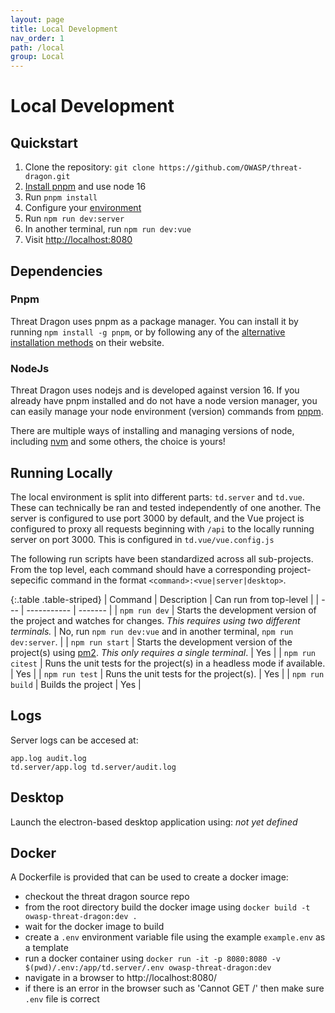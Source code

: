 ```yaml
---
layout: page
title: Local Development
nav_order: 1
path: /local
group: Local
---
```


# Local Development

## Quickstart
1. Clone the repository: `git clone https://github.com/OWASP/threat-dragon.git`
1. [Install pnpm](https://pnpm.io/installation) and use node 16
1. Run `pnpm install`
1. Configure your [environment](./env)
1. Run `npm run dev:server`
1. In another terminal, run `npm run dev:vue`
1. Visit [http://localhost:8080](http://localhost:8080/)

## Dependencies

### Pnpm
Threat Dragon uses pnpm as a package manager.  You can install it by running `npm install -g pnpm`,
or by following any of the [alternative installation methods](https://pnpm.io/installation) on their website.

### NodeJs
Threat Dragon uses nodejs and is developed against version 16.  If you already have pnpm installed and do not have a node version manager,
you can easily manage your node environment (version) commands from [pnpm](https://pnpm.io/cli/env).

There are multiple ways of installing and managing versions of node, including [nvm](https://github.com/nvm-sh/nvm) and some others, the choice is yours!

## Running Locally
The local environment is split into different parts: `td.server` and `td.vue`.  These can technically be ran and tested independently of one another.
The server is configured to use port 3000 by default, and the Vue project is configured to proxy all requests beginning with `/api`
to the locally running server on port 3000.  This is configured in `td.vue/vue.config.js`

The following run scripts have been standardized across all sub-projects.
From the top level, each command should have a corresponding project-sepecific command in the format `<command>:<vue|server|desktop>`.

{:.table .table-striped}
| Command | Description | Can run from top-level |
| --- | ----------- | ------- |
| `npm run dev` | Starts the development version of the project and watches for changes. *This requires using two different terminals.* | No, run `npm run dev:vue` and in another terminal, `npm run dev:server`. |
| `npm run start` | Starts the development version of the project(s) using [pm2](https://github.com/Unitech/pm2). *This only requires a single terminal*. | Yes |
| `npm run citest` | Runs the unit tests for the project(s) in a headless mode if available. | Yes |
| `npm run test` | Runs the unit tests for the project(s). | Yes |
| `npm run build` | Builds the project | Yes |

## Logs
Server logs can be accesed at:

```
app.log audit.log
td.server/app.log td.server/audit.log
```

## Desktop

Launch the electron-based desktop application using: _not yet defined_

## Docker
A Dockerfile is provided that can be used to create a docker image:
* checkout the threat dragon source repo
* from the root directory build the docker image using `docker build -t owasp-threat-dragon:dev .`
* wait for the docker image to build
* create a `.env` environment variable file using the example `example.env` as a template
* run a docker container using
`docker run -it -p 8080:8080 -v $(pwd)/.env:/app/td.server/.env owasp-threat-dragon:dev`
* navigate in a browser to http://localhost:8080/
* if there is an error in the browser such as 'Cannot GET /' then make sure `.env` file is correct